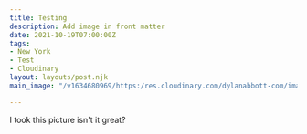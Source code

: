 ```yaml
---
title: Testing
description: Add image in front matter
date: 2021-10-19T07:00:00Z
tags:
- New York
- Test
- Cloudinary
layout: layouts/post.njk
main_image: "/v1634680969/https:/res.cloudinary.com/dylanabbott-com/image/upload/IMG_4682-2000-px_ea4gxp.jpg"

---
```

I took this picture isn't it great?